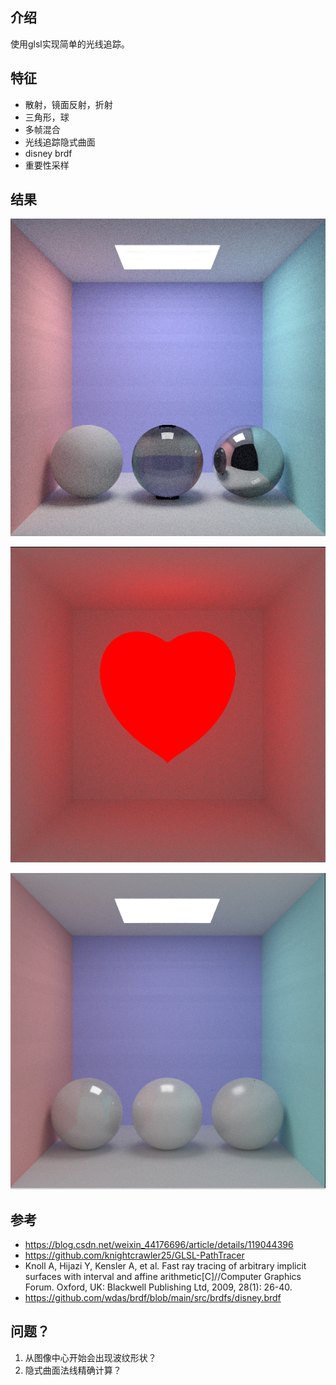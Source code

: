## 介绍
使用glsl实现简单的光线追踪。

## 特征
* 散射，镜面反射，折射
* 三角形，球
* 多帧混合
* 光线追踪隐式曲面
* disney brdf
* 重要性采样
## 结果
![img](image/sphere.PNG)

![img](image/heart.PNG)

![img](image/metal.PNG)

## 参考
* https://blog.csdn.net/weixin_44176696/article/details/119044396
* https://github.com/knightcrawler25/GLSL-PathTracer
* Knoll A, Hijazi Y, Kensler A, et al. Fast ray tracing of arbitrary implicit surfaces with interval and affine arithmetic[C]//Computer Graphics Forum. Oxford, UK: Blackwell Publishing Ltd, 2009, 28(1): 26-40.
* https://github.com/wdas/brdf/blob/main/src/brdfs/disney.brdf

## 问题？
1. 从图像中心开始会出现波纹形状？
2. 隐式曲面法线精确计算？